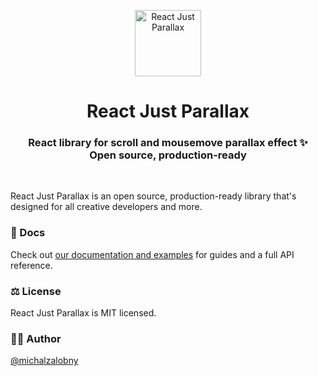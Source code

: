 <p align="center">
  <img src="https://res.cloudinary.com/dpv0ukspz/image/upload/v1657904071/rjp-logo_ov5fwk.png" width="106" height="106" alt="React Just Parallax" />
</p>
<h1 align="center">React Just Parallax</h1>
<h3 align="center">
  React library for scroll and mousemove parallax effect ✨<br>Open source, production-ready
</h3>

<br>

React Just Parallax is an open source, production-ready library that's designed for all creative developers and more.

### 📜 Docs

Check out [our documentation and examples](https://react-just-parallax.michalzalobny.com/) for guides and a full API reference.

### ⚖️ License

React Just Parallax is MIT licensed.

### ✍🏻 Author

[@michalzalobny](https://twitter.com/michalzalobny)
